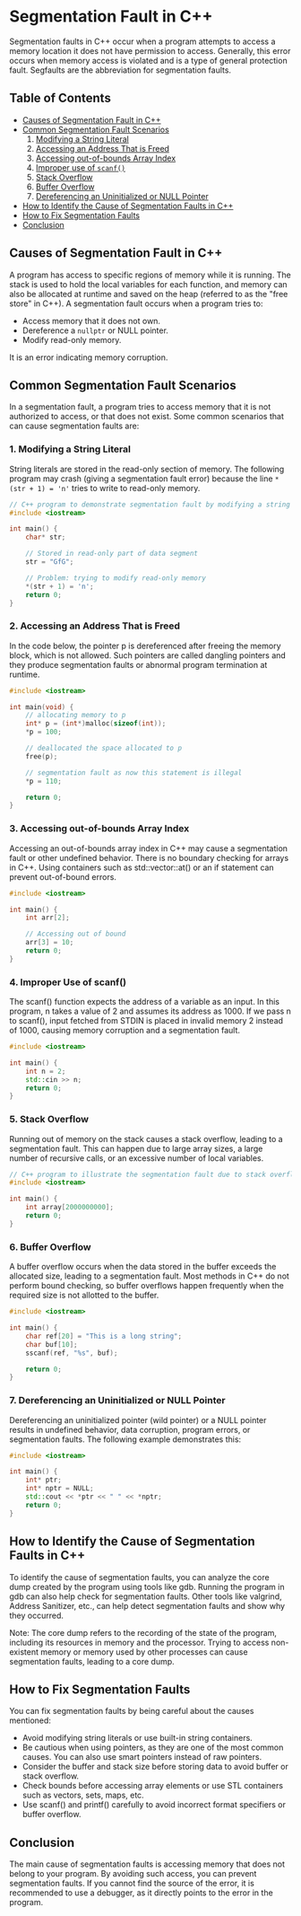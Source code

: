# Segmentation Fault in C++
Segmentation faults in C++ occur when a program attempts to access a memory location it does not have permission to access. Generally, this error occurs when memory access is violated and is a type of general protection fault. Segfaults are the abbreviation for segmentation faults.

## Table of Contents
- [Causes of Segmentation Fault in C++](#causes-of-segmentation-fault-in-c++)
- [Common Segmentation Fault Scenarios](#common-segmentation-fault-scenarios)
  1. [Modifying a String Literal](#1-modifying-a-string-literal)
  2. [Accessing an Address That is Freed](#2-accessing-an-address-that-is-freed)
  3. [Accessing out-of-bounds Array Index](#3-accessing-out-of-bounds-array-index)
  4. [Improper use of `scanf()`](#4-improper-use-of-scanf)
  5. [Stack Overflow](#5-stack-overflow)
  6. [Buffer Overflow](#6-buffer-overflow)
  7. [Dereferencing an Uninitialized or NULL Pointer](#7-dereferencing-an-uninitialized-or-null-pointer)
- [How to Identify the Cause of Segmentation Faults in C++](#how-to-identify-the-cause-of-segmentation-faults-in-c++)
- [How to Fix Segmentation Faults](#how-to-fix-segmentation-faults)
- [Conclusion](#conclusion)

## Causes of Segmentation Fault in C++

A program has access to specific regions of memory while it is running. The stack is used to hold the local variables for each function, and memory can also be allocated at runtime and saved on the heap (referred to as the "free store" in C++). A segmentation fault occurs when a program tries to:

- Access memory that it does not own.
- Dereference a `nullptr` or NULL pointer.
- Modify read-only memory.

It is an error indicating memory corruption.

## Common Segmentation Fault Scenarios

In a segmentation fault, a program tries to access memory that it is not authorized to access, or that does not exist. Some common scenarios that can cause segmentation faults are:

### 1. Modifying a String Literal

String literals are stored in the read-only section of memory. The following program may crash (giving a segmentation fault error) because the line `*(str + 1) = 'n'` tries to write to read-only memory.

```cpp
// C++ program to demonstrate segmentation fault by modifying a string literal
#include <iostream>

int main() {
    char* str;

    // Stored in read-only part of data segment
    str = "GfG";

    // Problem: trying to modify read-only memory
    *(str + 1) = 'n';
    return 0;
}
```

### 2. Accessing an Address That is Freed
In the code below, the pointer p is dereferenced after freeing the memory block, which is not allowed. Such pointers are called dangling pointers and they produce segmentation faults or abnormal program termination at runtime.

```Cpp
#include <iostream>

int main(void) {
    // allocating memory to p
    int* p = (int*)malloc(sizeof(int));
    *p = 100;

    // deallocated the space allocated to p
    free(p);

    // segmentation fault as now this statement is illegal
    *p = 110;

    return 0;
}
```

### 3. Accessing out-of-bounds Array Index
Accessing an out-of-bounds array index in C++ may cause a segmentation fault or other undefined behavior. There is no boundary checking for arrays in C++. Using containers such as std::vector::at() or an if statement can prevent out-of-bound errors.

```Cpp
#include <iostream>

int main() {
    int arr[2];

    // Accessing out of bound
    arr[3] = 10;
    return 0;
}
```

### 4. Improper Use of scanf()
The scanf() function expects the address of a variable as an input. In this program, n takes a value of 2 and assumes its address as 1000. If we pass n to scanf(), input fetched from STDIN is placed in invalid memory 2 instead of 1000, causing memory corruption and a segmentation fault.

```Cpp
#include <iostream>

int main() {
    int n = 2;
    std::cin >> n;
    return 0;
}
```


### 5. Stack Overflow
Running out of memory on the stack causes a stack overflow, leading to a segmentation fault. This can happen due to large array sizes, a large number of recursive calls, or an excessive number of local variables.

```Cpp
// C++ program to illustrate the segmentation fault due to stack overflow
#include <iostream>

int main() {
    int array[2000000000];
    return 0;
}
```


### 6. Buffer Overflow
A buffer overflow occurs when the data stored in the buffer exceeds the allocated size, leading to a segmentation fault. Most methods in C++ do not perform bound checking, so buffer overflows happen frequently when the required size is not allotted to the buffer.

``` Cpp
#include <iostream>

int main() {
    char ref[20] = "This is a long string";
    char buf[10];
    sscanf(ref, "%s", buf);

    return 0;
}
```

### 7. Dereferencing an Uninitialized or NULL Pointer
Dereferencing an uninitialized pointer (wild pointer) or a NULL pointer results in undefined behavior, data corruption, program errors, or segmentation faults. The following example demonstrates this:

```Cpp
#include <iostream>

int main() {
    int* ptr;
    int* nptr = NULL;
    std::cout << *ptr << " " << *nptr;
    return 0;
}
```

## How to Identify the Cause of Segmentation Faults in C++
To identify the cause of segmentation faults, you can analyze the core dump created by the program using tools like gdb. Running the program in gdb can also help check for segmentation faults. Other tools like valgrind, Address Sanitizer, etc., can help detect segmentation faults and show why they occurred.

Note: The core dump refers to the recording of the state of the program, including its resources in memory and the processor. Trying to access non-existent memory or memory used by other processes can cause segmentation faults, leading to a core dump.

## How to Fix Segmentation Faults
You can fix segmentation faults by being careful about the causes mentioned:

- Avoid modifying string literals or use built-in string containers.
- Be cautious when using pointers, as they are one of the most common causes. You can also use smart pointers instead of raw pointers.
- Consider the buffer and stack size before storing data to avoid buffer or stack overflow.
- Check bounds before accessing array elements or use STL containers such as vectors, sets, maps, etc.
- Use scanf() and printf() carefully to avoid incorrect format specifiers or buffer overflow.

## Conclusion
The main cause of segmentation faults is accessing memory that does not belong to your program. By avoiding such access, you can prevent segmentation faults. If you cannot find the source of the error, it is recommended to use a debugger, as it directly points to the error in the program.
